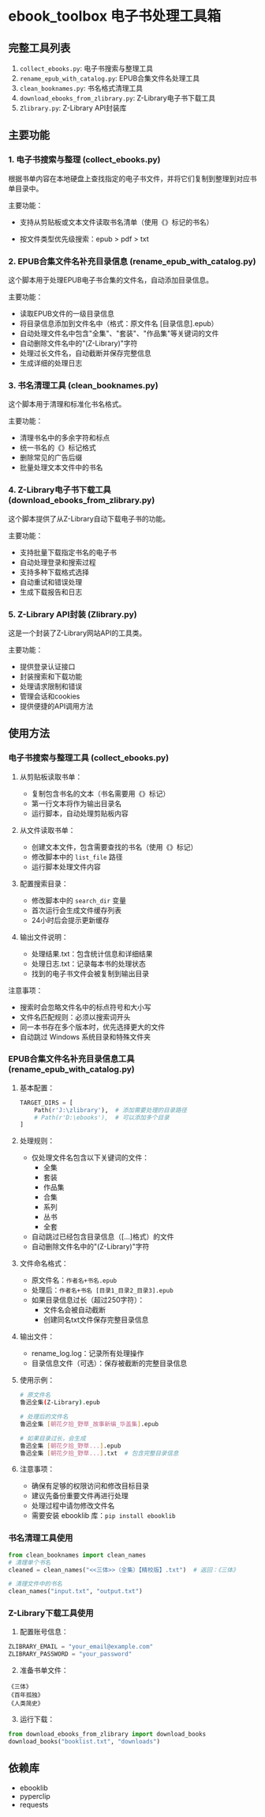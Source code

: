# ebook_toolbox 电子书处理工具箱

## 完整工具列表

1. `collect_ebooks.py`: 电子书搜索与整理工具
2. `rename_epub_with_catalog.py`: EPUB合集文件名处理工具
3. `clean_booknames.py`: 书名格式清理工具
4. `download_ebooks_from_zlibrary.py`: Z-Library电子书下载工具
5. `Zlibrary.py`: Z-Library API封装库



## 主要功能

### 1. 电子书搜索与整理 (collect_ebooks.py)

根据书单内容在本地硬盘上查找指定的电子书文件，并将它们复制到整理到对应书单目录中。

主要功能：
- 支持从剪贴板或文本文件读取书名清单（使用《》标记的书名）

- 按文件类型优先级搜索：epub > pdf > txt

  


### 2. EPUB合集文件名补充目录信息 (rename_epub_with_catalog.py)

这个脚本用于处理EPUB电子书合集的文件名，自动添加目录信息。

主要功能：
- 读取EPUB文件的一级目录信息
- 将目录信息添加到文件名中（格式：原文件名 [目录信息].epub）
- 自动处理文件名中包含"全集"、"套装"、"作品集"等关键词的文件
- 自动删除文件名中的"(Z-Library)"字符
- 处理过长文件名，自动截断并保存完整信息
- 生成详细的处理日志

### 3. 书名清理工具 (clean_booknames.py)

这个脚本用于清理和标准化书名格式。

主要功能：
- 清理书名中的多余字符和标点
- 统一书名的《》标记格式
- 删除常见的广告后缀
- 批量处理文本文件中的书名

### 4. Z-Library电子书下载工具 (download_ebooks_from_zlibrary.py)

这个脚本提供了从Z-Library自动下载电子书的功能。

主要功能：
- 支持批量下载指定书名的电子书
- 自动处理登录和搜索过程
- 支持多种下载格式选择
- 自动重试和错误处理
- 生成下载报告和日志

### 5. Z-Library API封装 (Zlibrary.py)

这是一个封装了Z-Library网站API的工具类。

主要功能：
- 提供登录认证接口
- 封装搜索和下载功能
- 处理请求限制和错误
- 管理会话和cookies
- 提供便捷的API调用方法

## 使用方法

### 电子书搜索与整理工具 (collect_ebooks.py)

1. 从剪贴板读取书单：
   - 复制包含书名的文本（书名需要用《》标记）
   - 第一行文本将作为输出目录名
   - 运行脚本，自动处理剪贴板内容

2. 从文件读取书单：
   - 创建文本文件，包含需要查找的书名（使用《》标记）
   - 修改脚本中的 `list_file` 路径
   - 运行脚本处理文件内容

3. 配置搜索目录：
   - 修改脚本中的 `search_dir` 变量
   - 首次运行会生成文件缓存列表
   - 24小时后会提示更新缓存

4. 输出文件说明：
   - 处理结果.txt：包含统计信息和详细结果
   - 处理日志.txt：记录每本书的处理状态
   - 找到的电子书文件会被复制到输出目录

注意事项：
- 搜索时会忽略文件名中的标点符号和大小写
- 文件名匹配规则：必须以搜索词开头
- 同一本书存在多个版本时，优先选择更大的文件
- 自动跳过 Windows 系统目录和特殊文件夹

### EPUB合集文件名补充目录信息工具 (rename_epub_with_catalog.py)

1. 基本配置：
   ```python
   TARGET_DIRS = [
       Path(r'J:\zlibrary'),  # 添加需要处理的目录路径
       # Path(r'D:\ebooks'),  # 可以添加多个目录
   ]
   ```

2. 处理规则：
   - 仅处理文件名包含以下关键词的文件：
     - 全集
     - 套装
     - 作品集
     - 合集
     - 系列
     - 丛书
     - 全套
   - 自动跳过已经包含目录信息（[...]格式）的文件
   - 自动删除文件名中的"(Z-Library)"字符

3. 文件命名格式：
   - 原文件名：`作者名+书名.epub`
   - 处理后：`作者名+书名 [目录1_目录2_目录3].epub`
   - 如果目录信息过长（超过250字符）：
     - 文件名会被自动截断
     - 创建同名txt文件保存完整目录信息

4. 输出文件：
   - rename_log.log：记录所有处理操作
   - 目录信息文件（可选）：保存被截断的完整目录信息

5. 使用示例：
   ```bash
   # 原文件名
   鲁迅全集(Z-Library).epub
   
   # 处理后的文件名
   鲁迅全集 [朝花夕拾_野草_故事新编_华盖集].epub
   
   # 如果目录过长，会生成
   鲁迅全集 [朝花夕拾_野草...].epub
   鲁迅全集 [朝花夕拾_野草...].txt  # 包含完整目录信息
   ```

6. 注意事项：
   - 确保有足够的权限访问和修改目标目录
   - 建议先备份重要文件再进行处理
   - 处理过程中请勿修改文件名
   - 需要安装 ebooklib 库：`pip install ebooklib`

### 书名清理工具使用

```python
from clean_booknames import clean_names
# 清理单个书名
cleaned = clean_names("<<三体>>（全集）【精校版】.txt")  # 返回：《三体》

# 清理文件中的书名
clean_names("input.txt", "output.txt")
```

### Z-Library下载工具使用

1. 配置账号信息：
```python
ZLIBRARY_EMAIL = "your_email@example.com"
ZLIBRARY_PASSWORD = "your_password"
```

2. 准备书单文件：
```text
《三体》
《百年孤独》
《人类简史》
```

3. 运行下载：
```python
from download_ebooks_from_zlibrary import download_books
download_books("booklist.txt", "downloads")
```



## 依赖库

- ebooklib
- pyperclip
- requests

